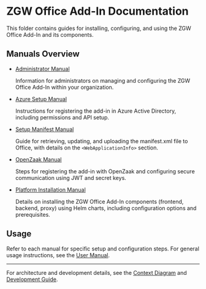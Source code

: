# ZGW Office Add-In Documentation

This folder contains guides for installing, configuring, and using the ZGW Office Add-In and its components.


## Manuals Overview

- [Administrator Manual](administrator-manual.md)
  
	Information for administrators on managing and configuring the ZGW Office Add-In within your organization.

- [Azure Setup Manual](azure-setup-manual.md)
  
	Instructions for registering the add-in in Azure Active Directory, including permissions and API setup.

- [Setup Manifest Manual](setup-manifest.md)
  
	Guide for retrieving, updating, and uploading the manifest.xml file to Office, with details on the `<WebApplicationInfo>` section.

- [OpenZaak Manual](openzaak-manual.md)
  
	Steps for registering the add-in with OpenZaak and configuring secure communication using JWT and secret keys.

- [Platform Installation Manual](platform-installation-manual.md)
  
	Details on installing the ZGW Office Add-In components (frontend, backend, proxy) using Helm charts, including configuration options and prerequisites.

## Usage

Refer to each manual for specific setup and configuration steps. For general usage instructions, see the [User Manual](user-manual.md).

---

For architecture and development details, see the [Context Diagram](../achitecture/contextDiagram.md) and [Development Guide](../development/README.md).
